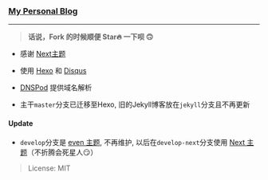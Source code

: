 ### [My Personal Blog](http://www.fangr.cc/)

---

> **话说，Fork 的时候顺便 Star🔥 一下呗 🙃**

- 感谢 [Next主题](https://github.com/theme-next/hexo-theme-next)

- 使用 [Hexo](https://hexo.io/) 和 [Disqus](https://disqus.com/)

- [DNSPod](https://www.dnspod.cn/) 提供域名解析

- 主干`master`分支已迁移至Hexo, 旧的Jekyll博客放在`jekyll`分支且不再更新

#### Update

- `develop`分支是 [even 主题](https://github.com/ahonn/hexo-theme-even), 不再维护, 以后在`develop-next`分支使用 [Next 主题](http://theme-next.iissnan.com/getting-started.html)（不折腾会死星人😏）

> License: MIT

